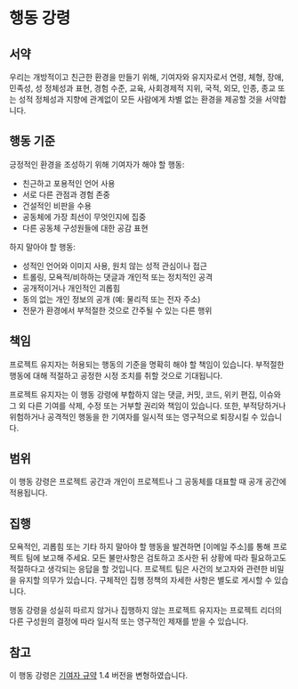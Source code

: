 # 행동 강령

## 서약

우리는 개방적이고 친근한 환경을 만들기 위해, 기여자와 유지자로서 연령, 체형, 장애, 민족성, 성 정체성과 표현, 경험 수준, 교육, 사회경제적 지위, 국적, 외모, 인종, 종교 또는 성적 정체성과 지향에 관계없이 모든 사람에게 차별 없는 환경을 제공할 것을 서약합니다.

## 행동 기준

긍정적인 환경을 조성하기 위해 기여자가 해야 할 행동:

* 친근하고 포용적인 언어 사용
* 서로 다른 관점과 경험 존중
* 건설적인 비판을 수용
* 공동체에 가장 최선이 무엇인지에 집중
* 다른 공동체 구성원들에 대한 공감 표현

하지 말아야 할 행동:

* 성적인 언어와 이미지 사용, 원치 않는 성적 관심이나 접근
* 트롤링, 모욕적/비하하는 댓글과 개인적 또는 정치적인 공격
* 공개적이거나 개인적인 괴롭힘
* 동의 없는 개인 정보의 공개 (예: 물리적 또는 전자 주소)
* 전문가 환경에서 부적절한 것으로 간주될 수 있는 다른 행위

## 책임

프로젝트 유지자는 허용되는 행동의 기준을 명확히 해야 할 책임이 있습니다. 부적절한 행동에 대해 적절하고 공정한 시정 조치를 취할 것으로 기대됩니다.

프로젝트 유지자는 이 행동 강령에 부합하지 않는 댓글, 커밋, 코드, 위키 편집, 이슈와 그 외 다른 기여를 삭제, 수정 또는 거부할 권리와 책임이 있습니다. 또한, 부적당하거나 위험하거나 공격적인 행동을 한 기여자를 일시적 또는 영구적으로 퇴장시킬 수 있습니다.

## 범위

이 행동 강령은 프로젝트 공간과 개인이 프로젝트나 그 공동체를 대표할 때 공개 공간에 적용됩니다.

## 집행

모욕적인, 괴롭힘 또는 기타 하지 말아야 할 행동을 발견하면 [이메일 주소]를 통해 프로젝트 팀에 보고해 주세요. 모든 불만사항은 검토하고 조사한 뒤 상황에 따라 필요하고도 적절하다고 생각되는 응답을 할 것입니다. 프로젝트 팀은 사건의 보고자와 관련한 비밀을 유지할 의무가 있습니다. 구체적인 집행 정책의 자세한 사항은 별도로 게시할 수 있습니다.

행동 강령을 성실히 따르지 않거나 집행하지 않는 프로젝트 유지자는 프로젝트 리더의 다른 구성원의 결정에 따라 일시적 또는 영구적인 제재를 받을 수 있습니다.

## 참고

이 행동 강령은 [기여자 규약][homepage] 1.4 버전을 변형하였습니다.

[homepage]: https://www.contributor-covenant.org 